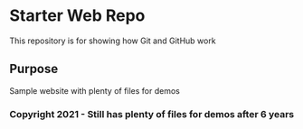 # Starter Web Repo

This repository is for showing how Git and GitHub work

## Purpose

Sample website with plenty of files for demos

### Copyright 2021 - Still has plenty of files for demos after 6 years